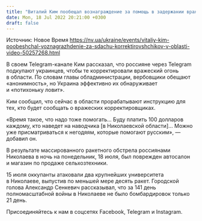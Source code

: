 ```yaml
---
title: "Виталий Ким пообещал вознаграждение за помощь в задержании вражеских корректировщиков огня"
date: Mon, 18 Jul 2022 20:21:00 +0300
draft: false
---
```

Источник: Новое Время https://nv.ua/ukraine/events/vitaliy-kim-poobeshchal-voznagrazhdenie-za-sdachu-korrektirovshchikov-v-oblasti-video-50257268.html


 В своем Telegram-канале Ким рассказал, что россияне через Telegram подкупают украинцев, чтобы те корректировали вражеский огонь в области. По словам главы обладминистрации, вербовщики обещают «анонимность», но Украина эффективно их обнаруживает и «потихоньку ловит».

Ким сообщил, что сейчас в области прорабатывают инструкцию для тех, кто будет сообщать о вражеских корректировщиках.

«Время такое, что надо тоже помогать… Буду платить 100 долларов каждому, кто наведет на наводчика [в Николаевской области]… Можно уже присматриваться к негодяям, которые помогают русским», — добавил он.

В результате массированного ракетного обстрела россиянами Николаева в ночь на понедельник, 18 июля, был поврежден автосалон и магазин по продаже сельхозтехники.

15 июля оккупанты атаковали два крупнейших университета в Николаеве, выпустив по меньшей мере десять ракет. Городской голова Александр Сенкевич рассказывал, что за 141 день полномасштабной войны в Николаеве не было бомбардировок только 21 день.

Присоединяйтесь к нам в соцсетях Facebook, Telegram и Instagram.
